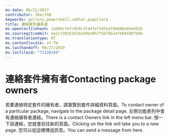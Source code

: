 ```yaml
---
ms.date: 06/12/2017
contributor: JKeithB
keywords: gallery,powershell,cmdlet,psgallery
title: 連絡套件擁有者
ms.openlocfilehash: 1adb0cfefc9e9c3f447e7345eaf0b088a04a452b
ms.sourcegitcommit: 4a2cf30351620a58ba95ff5d76b247e601907589
ms.translationtype: HT
ms.contentlocale: zh-TW
ms.lasthandoff: 09/27/2019
ms.locfileid: "71328249"
---
```

# <a name="contacting-package-owners"></a><span data-ttu-id="20b09-103">連絡套件擁有者</span><span class="sxs-lookup"><span data-stu-id="20b09-103">Contacting package owners</span></span>

<span data-ttu-id="20b09-104">若要連絡特定套件的擁有者，請瀏覽到套件詳細資料頁面。</span><span class="sxs-lookup"><span data-stu-id="20b09-104">To contact owner of a particular package, navigate to the package detail page.</span></span>
<span data-ttu-id="20b09-105">左側功能表列中會有連絡擁有者連結。</span><span class="sxs-lookup"><span data-stu-id="20b09-105">There is a contact Owners link in the left menu bar.</span></span>
<span data-ttu-id="20b09-106">按一下該連結，您就會前往新的頁面。</span><span class="sxs-lookup"><span data-stu-id="20b09-106">Clicking on the link will take you to a new page.</span></span>
<span data-ttu-id="20b09-107">您可以從這裡傳送訊息。</span><span class="sxs-lookup"><span data-stu-id="20b09-107">You can send a message from here.</span></span>
